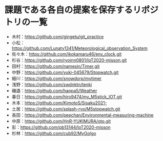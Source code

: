 # 課題である各自の提案を保存するリポジトリの一覧
- 木村：https://github.com/gingetu/git_practice
- 小松：https://github.com/Lunaty1341/Meteorological_observation_System
- 佐々木：https://github.com/ikokamaru46/env_clock.git
- 杉谷：https://github.com/ryoinn0801/IoT2020-misson.git
- 田村：https://github.com/namesin/Timer.git
- 中野：https://github.com/yuki-045679/Stopwatch.git
- 細川：https://github.com/snowdorp/mytimer
- 浅野：https://github.com/swdnktn/tenki
- 磯邉：https://github.com/happa5/Weather
- 春日：https://github.com/hiro9474/my_M5stick_IOT.git
- 木本：https://github.com/KimotoS/Sisaku2021-
- 土居：https://github.com/splash-ryo/M5stopwatch.git
- 長田：https://github.com/peechan/Environmental-measuring-machine
- 中原：https://github.com/HnR-YUKIMURA/oto.git
- 彭：https://github.com/pb13144/IoT2020-misson
- 杉林：https://github.com/cub92/MyGolgo
